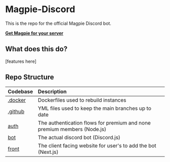 # Magpie-Discord

This is the repo for the official Magpie Discord bot.

[**Get Magpie for your server**](https://discord.com/api/oauth2/authorize?client_id=878056685598568468&permissions=8&scope=bot)

## What does this do?

[features here]

## Repo Structure

| Codebase           | Description                                                             |
| :----------------- | :---------------------------------------------------------------------- |
| [.docker](.docker) | Dockerfiles used to rebuild instances                                   |
| [.github](.github) | YML files used to keep the main branches up to date                     |
| [auth](auth)       | The authentication flows for premium and none premium members (Node.js) |
| [bot](bot)         | The actual discord bot (Discord.js)                                     |
| [front](front)     | The client facing website for user's to add the bot (Next.js)           |
